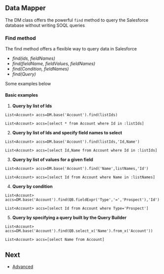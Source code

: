 ## Data Mapper

The DM class offers the powerful ``find`` method to query the Salesforce database without writing SOQL queries 


### Find method

The find method offers a flexible way to query data in Salesforce

* _find(ids, fieldNames)_
* _find(fieldName, fieldValues, fieldNames)_
* _find(Condition, fieldNames)_
* _find(Query)_

Some examples below

#### Basic examples

1. **Query by list of Ids**

  ```apex
  List<Account> accs=DM.base('Account').find(listIds)
  ```


  ```apex
  List<Account> accs=[select * from Account where Id in :listIds]
  ```
  
2. **Query by list of Ids and specify field names to select**

  ```apex
  List<Account> accs=DM.base('Account').find(listIds,'Id,Name')
  ```


  ```apex
  List<Account> accs=[select Id,Name from Account where Id in :listIds]
  ```
  
3. **Query by list of values for a given field**
  
  ```apex
  List<Account> accs=DM.base('Account').find('Name',listNames,'Id')
  ```


  ```apex
  List<Account> accs=[select Id from Account where Name in :listNames]
  ```
  
4. **Query by condition**
  
  ```apex
  List<Account> accs=DM.base('Account').find(QB.fieldExpr('Type','=','Prospect'),'Id')
  ```


  ```apex
  List<Account> accs=[select Id from Account where Type='Prospect']
  ```

5. **Query by specifying a query built by the Query Builder**
  
  ```apex
  List<Account> accs=DM.base('Account').find(QB.select_x('Name').from_x('Account'))
  ```


  ```apex
  List<Account> accs=[select Name from Account]
  ```

## Next

* [Advanced](/docs/advanced/README.md) 
